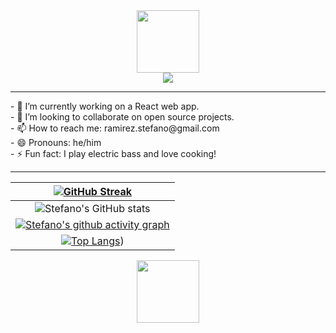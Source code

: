 <!--
**ramirezStefano/ramirezStefano** is a ✨ _special_ ✨ repository because its `README.md` (this file) appears on your GitHub profile.

Here are some ideas to get you started:


- 🔭 I’m currently working on ...
- 🌱 I’m currently learning ...
- 👯 I’m looking to collaborate on ...
- 🤔 I’m looking for help with ...
- 💬 Ask me about ...
- 📫 How to reach me: ...
- 😄 Pronouns: ...
- ⚡ Fun fact: ...
-->

<!-- gif header -->
<div id="header" align="center">
  <img src=https://media.giphy.com/media/HwBlFQZFcAoUcPHZdX/giphy.gif width="100"/>
</div>

<div align="center">
  <a href="https://www.linkedin.com/in/stefano-ramirez-novello/">
    <img src="https://img.shields.io/badge/LinkedIn-blue?logo=linkedin&logoColor=white&style=for-the-badge" />
  </a>
<div>

---

<div align="left">
  - 🔭 I’m currently working on a React web app.
  <br>
  - 👯 I’m looking to collaborate on open source projects.
  <br>
  - 📫 How to reach me: ramirez.stefano@gmail.com
  <br>
  - 😄 Pronouns: he/him
  <br>
  - ⚡ Fun fact: I play electric bass and love cooking!
</div>

---

<!-- table with snippets -->
<!-- on .md tables: https://www.tablesgenerator.com/markdown_tables# -->

|                      [ ![ GitHub Streak ](https://github-readme-streak-stats.herokuapp.com?user=ramirezStefano&theme=dark&hide_border=true&mode=weekly) ](https://git.io/streak-stats)                       |
| :----------------------------------------------------------------------------------------------------------------------------------------------------------------------------------------------------------: |
|                                                       ![ Stefano's GitHub stats ](https://github-readme-stats.vercel.app/api?username=ramirezstefano)                                                        |
| [ ![ Stefano's github activity graph ](https://github-readme-activity-graph.cyclic.app/graph?username=ramirezstefano&theme=github-compact) ](https://github.com/ramirezstefano/github-readme-activity-graph) |
|                            [![Top Langs](https://github-readme-stats.vercel.app/api/top-langs/?username=ramirezstefano)](https://github.com/ramirezstefano/github-readme-stats))                             |

<!-- gif footer -->
<div id="footer" align="center">
  <img src=https://media.giphy.com/media/HwBlFQZFcAoUcPHZdX/giphy.gif width="100"/>
</div>
